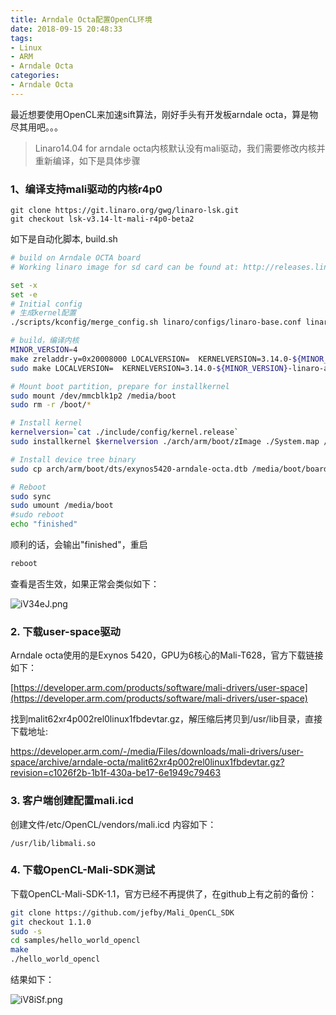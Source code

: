 ```yaml
---
title: Arndale Octa配置OpenCL环境
date: 2018-09-15 20:48:33
tags:
- Linux
- ARM
- Arndale Octa
categories:
- Arndale Octa
---
```



最近想要使用OpenCL来加速sift算法，刚好手头有开发板arndale octa，算是物尽其用吧。。。

>Linaro14.04 for arndale octa内核默认没有mali驱动，我们需要修改内核并重新编译，如下是具体步骤

### 1、编译支持mali驱动的内核r4p0

```
git clone https://git.linaro.org/gwg/linaro-lsk.git 
git checkout lsk-v3.14-lt-mali-r4p0-beta2
```

如下是自动化脚本, build.sh

```bash
# build on Arndale OCTA board
# Working linaro image for sd card can be found at: http://releases.linaro.org/14.04/ubuntu/arndale-octa

set -x
set -e
# Initial config
# 生成kernel配置
./scripts/kconfig/merge_config.sh linaro/configs/linaro-base.conf linaro/configs/distribution.conf linaro/configs/arndale_octa.conf linaro/configs/lt-arndale_octa.conf linaro/configs/mali-arndale-octa.conf

# build，编译内核
MINOR_VERSION=4
make zreladdr-y=0x20008000 LOCALVERSION=  KERNELVERSION=3.14.0-${MINOR_VERSION}-linaro-arndale-octa -j4 zImage modules dtbs
sudo make LOCALVERSION=  KERNELVERSION=3.14.0-${MINOR_VERSION}-linaro-arndale-octa modules_install

# Mount boot partition, prepare for installkernel
sudo mount /dev/mmcblk1p2 /media/boot
sudo rm -r /boot/*

# Install kernel
kernelversion=`cat ./include/config/kernel.release`
sudo installkernel $kernelversion ./arch/arm/boot/zImage ./System.map /boot

# Install device tree binary
sudo cp arch/arm/boot/dts/exynos5420-arndale-octa.dtb /media/boot/board.dtb

# Reboot
sudo sync
sudo umount /media/boot
#sudo reboot
echo "finished"

```

顺利的话，会输出"finished"，重启

```bash
reboot 
```

查看是否生效，如果正常会类似如下：

![iV34eJ.png](https://s1.ax1x.com/2018/09/15/iV34eJ.png)

### 2. 下载user-space驱动

Arndale octa使用的是Exynos 5420，GPU为6核心的Mali-T628，官方下载链接如下：

[https://developer.arm.com/products/software/mali-drivers/user-space](https://developer.arm.com/products/software/mali-drivers/user-space)

找到malit62xr4p002rel0linux1fbdevtar.gz，解压缩后拷贝到/usr/lib目录，直接下载地址:

[https://developer.arm.com/-/media/Files/downloads/mali-drivers/user-space/archive/arndale-octa/malit62xr4p002rel0linux1fbdevtar.gz?revision=c1026f2b-1b1f-430a-be17-6e1949c79463
](https://developer.arm.com/-/media/Files/downloads/mali-drivers/user-space/archive/arndale-octa/malit62xr4p002rel0linux1fbdevtar.gz?revision=c1026f2b-1b1f-430a-be17-6e1949c79463)



### 3. 客户端创建配置mali.icd

创建文件/etc/OpenCL/vendors/mali.icd
内容如下：

`/usr/lib/libmali.so`


### 4. 下载OpenCL-Mali-SDK测试

下载OpenCL-Mali-SDK-1.1，官方已经不再提供了，在github上有之前的备份：

```bash
git clone https://github.com/jefby/Mali_OpenCL_SDK
git checkout 1.1.0
sudo -s
cd samples/hello_world_opencl
make
./hello_world_opencl
```

结果如下：

![iV8iSf.png](https://s1.ax1x.com/2018/09/15/iV8iSf.png)








